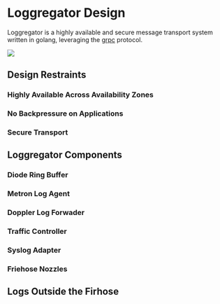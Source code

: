 
# Loggregator Design
Loggregator is a highly available and secure message transport system written in golang, leveraging the [grpc](http://www.grpc.io/) protocol. 

<img src="Loggregator-medium.jpgg"/>

## Design Restraints

### Highly Available Across Availability Zones

### No Backpressure on Applications

### Secure Transport

## Loggregator Components

### Diode Ring Buffer

### Metron Log Agent

### Doppler Log Forwader

### Traffic Controller 

### Syslog Adapter

### Friehose Nozzles

## Logs Outside the Firhose


